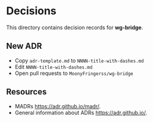 # Decisions

This directory contains decision records for **wg-bridge**.

## New ADR

- Copy `adr-template.md` to `NNNN-title-with-dashes.md`
- Edit `NNNN-title-with-dashes.md`
- Open pull requests to `MoonyFringerss/wg-bridge`

## Resources

- MADRs <https://adr.github.io/madr/>.
- General information about ADRs <https://adr.github.io/>.
